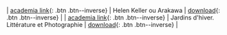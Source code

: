 | [academia link](https://www.academia.edu/40347892/Helen_Keller_ou_Arakawa){: .btn .btn--inverse} | Helen Keller ou Arakawa | [download](https://www.academia.edu/attachments/60593485/download_file?st=MTY3NDIzMTA4Nyw4My43Ni4yNDIuNzc%3D&){: .btn .btn--inverse} |
| [academia link](https://www.academia.edu/40347851/Jardins_dhiver_Litt%C3%A9rature_et_Photographie){: .btn .btn--inverse} | Jardins d'hiver. Littérature et Photographie | [download](https://www.academia.edu/attachments/60593452/download_file?st=MTY3NDIzMTA4Nyw4My43Ni4yNDIuNzc%3D&){: .btn .btn--inverse} |
